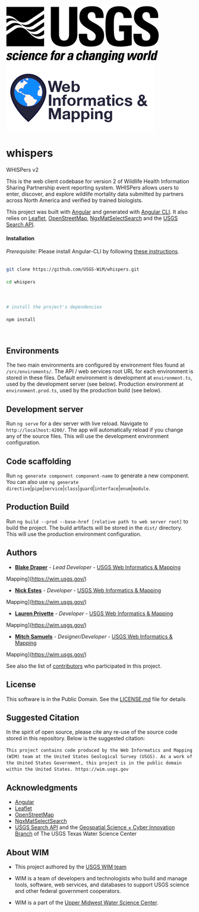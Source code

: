 ![USGS](USGS_ID_black.png) ![WIM](wimlogo.png)

  

# whispers

WHISPers v2

  

This is the web client codebase for version 2 of Wildlife Health Information Sharing Partnership event reporting system. WHISPers allows users to enter, discover, and explore wildlife mortality data submitted by partners across North America and verified by trained biologists.

  
This project was built with [Angular](https://angular.io/) and generated with [Angular CLI](https://github.com/angular/angular-cli). It also relies on [Leaflet](https://leafletjs.com), [OpenStreetMap](https://www.openstreetmap.org/), [NgxMatSelectSearch](https://github.com/bithost-gmbh/ngx-mat-select-search) and the [USGS Search API](https://github.com/usgs/search_api).

  

#### Installation

*Prerequisite*: Please install Angular-CLI by following [these instructions](https://github.com/angular/angular-cli#installation).

  

```bash

git clone https://github.com/USGS-WiM/whispers.git

cd whispers

  

# install the project's dependencies

npm install

  

```

  

## Environments

The two main environments are configured by environment files found at `/src/enviroments/`. The API / web services root URL for each environment is stored in these files. Default environment is development at `environment.ts`, used by the development server (see below). Production environment at `environment.prod.ts`, used by the production build (see below).

  

## Development server

  

Run `ng serve` for a dev server with live reload. Navigate to `http://localhost:4200/`. The app will automatically reload if you change any of the source files. This will use the development environment configuration.

  

## Code scaffolding

  

Run `ng generate component component-name` to generate a new component. You can also use `ng generate` `directive`|`pipe`|`service`|`class`|`guard`|`interface`|`enum`|`module`.  

  

## Production Build

  

Run `ng build --prod --base-href [relative path to web server root]` to build the project. The build artifacts will be stored in the `dist/` directory. This will use the production environment configuration.

  

## Authors

  

*  **[Blake Draper](https://github.com/BlakeDraper)** - *Lead Developer* - [USGS Web Informatics & Mapping](https://wim.usgs.gov/)

Mapping](https://wim.usgs.gov/)

  

*  **[Nick Estes](https://github.com/njestes)** - *Developer* - [USGS Web Informatics & Mapping](https://wim.usgs.gov/)

Mapping](https://wim.usgs.gov/)

  

*  **[Lauren Privette](https://github.com/lprivette)** - *Developer* - [USGS Web Informatics & Mapping](https://wim.usgs.gov/)

Mapping](https://wim.usgs.gov/)

*  **[Mitch Samuels](https://github.com/mitchas)** - *Designer/Developer* - [USGS Web Informatics & Mapping](https://wim.usgs.gov/)

Mapping](https://wim.usgs.gov/)

  

See also the list of [contributors](../../graphs/contributors) who participated in this project.

  

## License

  

This software is in the Public Domain. See the [LICENSE.md](LICENSE.md) file for details

  

## Suggested Citation

In the spirit of open source, please cite any re-use of the source code stored in this repository. Below is the suggested citation:

  

`This project contains code produced by the Web Informatics and Mapping (WIM) team at the United States Geological Survey (USGS). As a work of the United States Government, this project is in the public domain within the United States. https://wim.usgs.gov`


  ## Acknowledgments

 - [Angular](https://angular.io/)
 - [Leaflet](https://leafletjs.com)
 - [OpenStreetMap](https://www.openstreetmap.org/)
 - [NgxMatSelectSearch](https://github.com/bithost-gmbh/ngx-mat-select-search) 
 - [USGS Search API](https://github.com/usgs/search_api) and the [Geospatial Science + Cyber Innovation Branch](https://webapps.usgs.gov/) of The  USGS Texas Water Science Center


## About WIM

* This project authored by the [USGS WIM team](https://wim.usgs.gov)

* WIM is a team of developers and technologists who build and manage tools, software, web services, and databases to support USGS science and other federal government cooperators.

* WIM is a part of the [Upper Midwest Water Science Center](https://www.usgs.gov/centers/wisconsin-water-science-center).